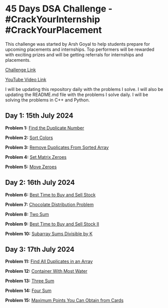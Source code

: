 # 45 Days DSA Challenge - #CrackYourInternship #CrackYourPlacement

This challenge was started by Arsh Goyal to help students prepare for upcoming placements and internships. Top performers will be rewarded with exciting prizes and will be getting referrals for internships and placements.

[Challenge Link](https://www.proelevate.in/dsa-practice/arsh-dsa-sheet)

[YouTube Video Link](https://www.youtube.com/watch?v=1iUuMs-xU5Y)

I will be updating this repository daily with the problems I solve. I will also be updating the README.md file with the problems I solve daily. I will be solving the problems in C++ and Python.

## Day 1: 15th July 2024

**Problem 1:** [Find the Duplicate Number](https://leetcode.com/problems/find-the-duplicate-number/)

**Problem 2:** [Sort Colors](https://leetcode.com/problems/sort-colors/)

**Problem 3:** [Remove Duplicates From Sorted Array](https://leetcode.com/problems/remove-duplicates-from-sorted-array/)

**Problem 4:** [Set Matrix Zeroes](https://leetcode.com/problems/set-matrix-zeroes/)

**Problem 5:** [Move Zeroes](https://leetcode.com/problems/move-zeroes/)

## Day 2: 16th July 2024

**Problem 6:** [Best Time to Buy and Sell Stock](https://leetcode.com/problems/best-time-to-buy-and-sell-stock/)

**Problem 7:** [Chocolate Distribution Problem](https://www.geeksforgeeks.org/problems/chocolate-distribution-problem3825/1)

**Problem 8:** [Two Sum](https://leetcode.com/problems/two-sum/)

**Problem 9:** [Best Time to Buy and Sell Stock II](https://leetcode.com/problems/best-time-to-buy-and-sell-stock-ii/)

**Problem 10:** [Subarray Sums Divisible by K](https://leetcode.com/problems/subarray-sums-divisible-by-k/)

## Day 3: 17th July 2024

**Problem 11:** [Find All Duplicates in an Array](https://leetcode.com/problems/find-all-duplicates-in-an-array/)

**Problem 12:** [Container With Most Water](https://leetcode.com/problems/container-with-most-water/)

**Problem 13:** [Three Sum](https://leetcode.com/problems/3sum/)

**Problem 14:** [Four Sum](https://leetcode.com/problems/4sum/)

**Problem 15:** [Maximum Points You Can Obtain from Cards](https://leetcode.com/problems/maximum-points-you-can-obtain-from-cards/)
